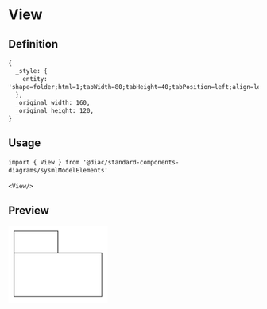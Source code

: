 # View

## Definition

```
{
  _style: { 
    entity: 'shape=folder;html=1;tabWidth=80;tabHeight=40;tabPosition=left;align=left;verticalAlign=top;spacingLeft=10;whiteSpace=wrap;',
  },
  _original_width: 160,
  _original_height: 120,
}
```

## Usage

```
import { View } from '@diac/standard-components-diagrams/sysmlModelElements'

<View/>
```

## Preview

<img src="./view.png" width="200"/>
